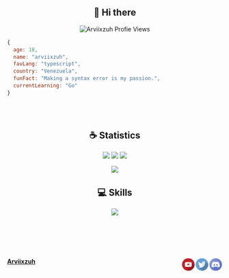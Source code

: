 <h2 align="center">👋 Hi there</h2>

<p align="center"> 
  <img src="https://komarev.com/ghpvc/?username=Arviixzuh&color=322b41" alt="Arviixzuh Profie Views" />
</p>

```js
{
  age: 18,
  name: "arviixzuh",
  favLang: "typescript",
  country: "Venezuela",
  funFact: "Making a syntax error is my passion.",
  currentLearning: "Go"
}
```
<br><br>

<h2 align="center">☕ Statistics</h2>

<p align="center">
  <img height="50%" width="auto" src ="https://github-readme-stats.vercel.app/api?username=arviixzuh&show_icons=true&count_private=true&theme=material-palenight&hide_border=true&hide=issues,contribs&bg_color=00000000">
  <img height="50%" width="auto" src ="https://github-readme-stats.vercel.app/api/top-langs/?username=arviixzuh&layout=compact&hide_border=true&theme=material-palenight&bg_color=00000000&langs_count=6&hide=jupyter%20notebook,tex,css,php&exclude_repo=Pacman-AI">
  <img src ="https://github-readme-streak-stats.herokuapp.com?user=arviixzuh&theme=material-palenight&hide_border=true&background=FFFFFF00">
</p>

<p align="center">
    <img src="https://github-profile-trophy.vercel.app/?username=arviixzuh&theme=tokyonight"/>
</p>

<div align="center">
  <h2 align="center">💻 Skills</h2>
  <img src="https://skillicons.dev/icons?i=js,ts,java,py,html,css,c,sass,tailwind,react,nest,express,spring,vercel,redux,flask,git,vite,electron,notion,vscode,prisma,mongodb,mysql,sqlite,discordjs,nodejs,figma&perline=14"/><br>

</div>

<br><br><br><br>

[discord]: https://discord.gg/U8APdjGQNq
[twitter]: https://twitter.com/Arviixzuh_
[youtube]: https://www.youtube.com/channel/UCSAafU0GMeeVK_wcmyrWAMg
[instagram]: https://www.instagram.com/arviixzuh/

[<img align="right" alt="Discord" width="32px" src="./assets/social/Discord.webp" />][discord]
[<img align="right" alt="Twitter" width="32px" src="./assets/social/Twitter.webp" />][twitter]
[<img align="right" alt="Youtube" width="32px" src="./assets/social/Youtube.webp" />][youtube]

**[Arviixzuh](https://arviixzuh.vercel.app/)**
